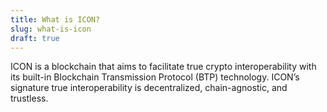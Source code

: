```yaml
---
title: What is ICON?
slug: what-is-icon
draft: true
---
```


ICON is a blockchain that aims to facilitate true crypto interoperability with its built-in Blockchain Transmission Protocol (BTP) technology. ICON’s signature true interoperability is decentralized, chain-agnostic, and trustless.
